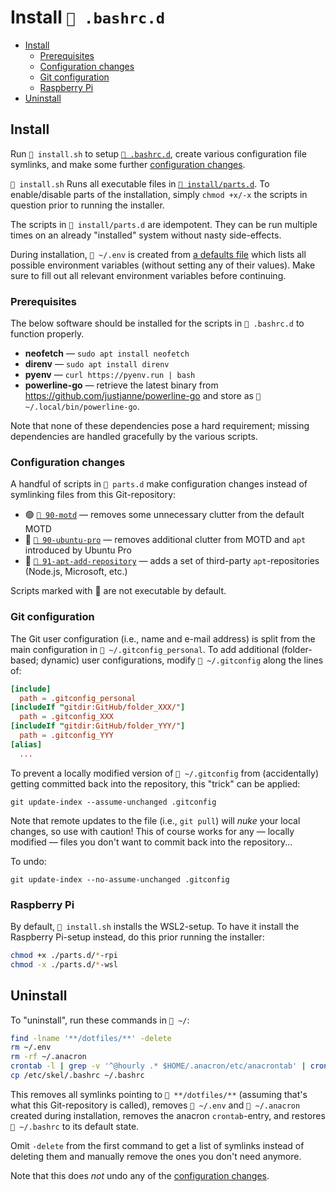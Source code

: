 # Install `📂 .bashrc.d`

- [Install](#install)
  - [Prerequisites](#prerequisites)
  - [Configuration changes](#configuration-changes)
  - [Git configuration](#git-configuration)
  - [Raspberry Pi](#raspberry-pi)
- [Uninstall](#uninstall)

## Install

Run `📄 install.sh` to setup [`📂 .bashrc.d`](../.bashrc.d/), create various
configuration file symlinks, and make some further
[configuration changes](#configuration-changes).

`📄 install.sh` Runs all executable files in [`📂 install/parts.d`](./parts.d/).
To enable/disable parts of the installation, simply `chmod +x/-x` the scripts in
question prior to running the installer.

The scripts in `📂 install/parts.d` are idempotent. They can be run multiple
times on an already "installed" system without nasty side-effects.

During installation, `📄 ~/.env` is created from
[a defaults file](./../.env.default) which lists all possible environment
variables (without setting any of their values). Make sure to fill out all
relevant environment variables before continuing.

### Prerequisites

The below software should be installed for the scripts in `📂 .bashrc.d` to
function properly.

- **neofetch** — `sudo apt install neofetch`
- **direnv** — `sudo apt install direnv`
- **pyenv** — `curl https://pyenv.run | bash`
- **powerline-go** — retrieve the latest binary from
  <https://github.com/justjanne/powerline-go> and store as
  `📄 ~/.local/bin/powerline-go`.

Note that none of these dependencies pose a hard requirement; missing
dependencies are handled gracefully by the various scripts.

### Configuration changes

A handful of scripts in `📂 parts.d` make configuration changes instead of
symlinking files from this Git-repository:

- 🟢 [`📄 90-motd`](./parts.d/90-motd) — removes some unnecessary clutter from
  the default MOTD
- 🚫 [`📄 90-ubuntu-pro`](./parts.d/90-ubuntu-pro) — removes additional clutter
  from MOTD and `apt` introduced by Ubuntu Pro
- 🚫 [`📄 91-apt-add-repository`](./parts.d/91-apt-add-repository) — adds a set
  of third-party `apt`-repositories (Node.js, Microsoft, etc.)

Scripts marked with 🚫 are not executable by default.

### Git configuration

The Git user configuration (i.e., name and e-mail address) is split from the
main configuration in `📄 ~/.gitconfig_personal`. To add additional
(folder-based; dynamic) user configurations, modify `📄 ~/.gitconfig` along the
lines of:

```conf
[include]
  path = .gitconfig_personal
[includeIf "gitdir:GitHub/folder_XXX/"]
  path = .gitconfig_XXX
[includeIf "gitdir:GitHub/folder_YYY/"]
  path = .gitconfig_YYY
[alias]
  ...
```

To prevent a locally modified version of `📄 ~/.gitconfig` from (accidentally)
getting committed back into the repository, this "trick" can be applied:

```shell
git update-index --assume-unchanged .gitconfig
```

Note that remote updates to the file (i.e., `git pull`) will _nuke_ your local
changes, so use with caution! This of course works for any — locally modified —
files you don't want to commit back into the repository...

To undo:

```shell
git update-index --no-assume-unchanged .gitconfig
```

### Raspberry Pi

By default, `📄 install.sh` installs the WSL2-setup. To have it install the
Raspberry Pi-setup instead, do this prior running the installer:

```bash
chmod +x ./parts.d/*-rpi
chmod -x ./parts.d/*-wsl
```

## Uninstall

To "uninstall", run these commands in `📂 ~/`:

```bash
find -lname '**/dotfiles/**' -delete
rm ~/.env
rm -rf ~/.anacron
crontab -l | grep -v '^@hourly .* $HOME/.anacron/etc/anacrontab' | crontab -
cp /etc/skel/.bashrc ~/.bashrc
```

This removes all symlinks pointing to `📂 **/dotfiles/**` (assuming that's what
this Git-repository is called), removes `📄 ~/.env` and `📂 ~/.anacron` created
during installation, removes the anacron `crontab`-entry, and restores
`📄 ~/.bashrc` to its default state.

Omit `-delete` from the first command to get a list of symlinks instead of
deleting them and manually remove the ones you don't need anymore.

Note that this does _not_ undo any of the
[configuration changes](#configuration-changes).
